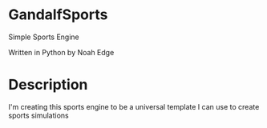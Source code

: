 # GandalfSports
Simple Sports Engine

Written in Python by Noah Edge

# Description
I'm creating this sports engine to be a universal template I can use to create sports simulations
